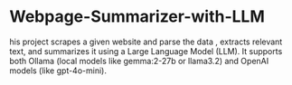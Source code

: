 # Webpage-Summarizer-with-LLM
his project scrapes a given website and parse the data , extracts relevant text, and summarizes it using a Large Language Model (LLM). It supports both Ollama (local models like gemma:2-27b or llama3.2) and OpenAI models (like gpt-4o-mini).
